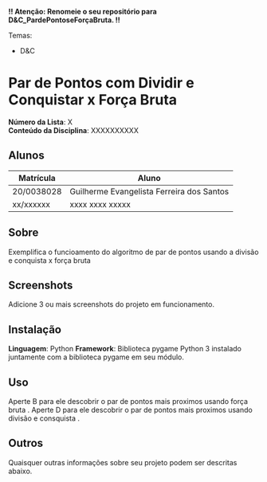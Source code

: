 **!! Atenção: Renomeie o seu repositório para D&C_PardePontoseForçaBruta. !!** 

Temas:
 - D&C

# Par de Pontos com Dividir e Conquistar x Força Bruta

**Número da Lista**: X<br>
**Conteúdo da Disciplina**: XXXXXXXXXX<br>

## Alunos
|Matrícula | Aluno |
| -- | -- |
| 20/0038028  |  Guilherme Evangelista Ferreira dos Santos |
| xx/xxxxxx  |  xxxx xxxx xxxxx |

## Sobre 
Exemplifica o funcioamento do algoritmo de par de pontos usando a divisão e conquista x força bruta

## Screenshots
Adicione 3 ou mais screenshots do projeto em funcionamento.

## Instalação 
**Linguagem**: Python
**Framework**: Biblioteca pygame
Python 3 instalado juntamente com a biblioteca pygame em seu módulo.

## Uso 
Aperte B para ele descobrir o par de pontos mais proximos usando força bruta .
Aperte D para ele descobrir o par de pontos mais proximos usando divisão e consquista .

## Outros 
Quaisquer outras informações sobre seu projeto podem ser descritas abaixo.
